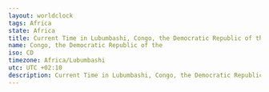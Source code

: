 ```yaml
---
layout: worldclock
tags: Africa
state: Africa
title: Current Time in Lubumbashi, Congo, the Democratic Republic of the
name: Congo, the Democratic Republic of the
iso: CD
timezone: Africa/Lubumbashi
utc: UTC +02:10
description: Current Time in Lubumbashi, Congo, the Democratic Republic of the [Live], Africa. Live update now time in Lubumbashi, timezone Africa/Lubumbashi, UTC +02:10, Country ISO code & Current Local Time.
---
```


